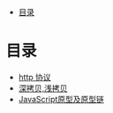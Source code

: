 <!-- START doctoc generated TOC please keep comment here to allow auto update -->
<!-- DON'T EDIT THIS SECTION, INSTEAD RE-RUN doctoc TO UPDATE -->

- [目录](#%E7%9B%AE%E5%BD%95)

<!-- END doctoc generated TOC please keep comment here to allow auto update -->

# 目录

- [http 协议](./http/http协议.md)
- [深拷贝,浅拷贝](./js/深拷贝,浅拷贝.md)
- [JavaScript原型及原型链](./js/js原型的学习.md)
